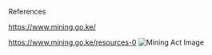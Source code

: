 References

https://www.mining.go.ke/

https://www.mining.go.ke/resources-0
![Mining Act Image](https://github.com/PrinceAlwish/mining/blob/main/mining%20Act.png?raw=true)

